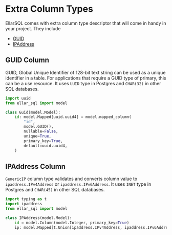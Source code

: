 # **Extra Column Types**
EllarSQL comes with extra column type descriptor that will come in handy in your project. They include

- [GUID](#guid-column)
- [IPAddress](#ipaddress-column)

## **GUID Column**
GUID, Global Unique Identifier of 128-bit text string can be used as a unique identifier in a table.
For applications that require a GUID type of primary, this can be a use resource. 
It uses `UUID` type in Postgres and `CHAR(32)` in other SQL databases.

```python
import uuid
from ellar_sql import model

class Guid(model.Model):
    id: model.Mapped[uuid.uuid4] = model.mapped_column(
        "id",
        model.GUID(),
        nullable=False,
        unique=True,
        primary_key=True,
        default=uuid.uuid4,
    )
```

## **IPAddress Column**
`GenericIP` column type validates and converts column value to `ipaddress.IPv4Address` or `ipaddress.IPv6Address`.
It uses `INET` type in Postgres and `CHAR(45)` in other SQL databases.

```python
import typing as t
import ipaddress
from ellar_sql import model

class IPAddress(model.Model):
    id = model.Column(model.Integer, primary_key=True)
    ip: model.Mapped[t.Union[ipaddress.IPv4Address, ipaddress.IPv6Address]] = model.Column(model.GenericIP)
```
